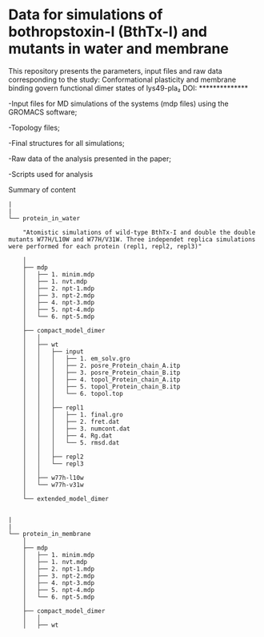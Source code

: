 # Data for simulations of bothropstoxin-I (BthTx-I) and mutants in water and membrane

This repository presents the parameters, input files and raw data corresponding to the study:
    Conformational plasticity and membrane binding govern functional dimer states of lys49-pla₂
    DOI: **************

-Input files for MD simulations of the systems (mdp files) using the GROMACS software;

-Topology files;

-Final structures for all simulations;

-Raw data of the analysis presented in the paper;

-Scripts used for analysis


Summary of content

    |
    |   
    └── protein_in_water

    	"Atomistic simulations of wild-type BthTx-I and double the double mutants W77H/L10W and W77H/V31W. Three independet replica simulations were performed for each protein (repl1, repl2, repl3)"
	
        │
        ├── mdp
        │   ├── 1. minim.mdp
        │   ├── 1. nvt.mdp
        │   ├── 2. npt-1.mdp
        │   ├── 3. npt-2.mdp
        │   ├── 4. npt-3.mdp
        │   ├── 5. npt-4.mdp    
        │   └── 6. npt-5.mdp
        │
        ├── compact_model_dimer
        │   │
        │   ├── wt
        │   │   ├── input
        │   │   │   ├── 1. em_solv.gro
        │   │   │   ├── 2. posre_Protein_chain_A.itp
        │   │   │   ├── 3. posre_Protein_chain_B.itp
        │   │   │   ├── 4. topol_Protein_chain_A.itp
        │   │   │   ├── 5. topol_Protein_chain_B.itp
        │   │   │   └── 6. topol.top
        │   │   │
        │   │   ├── repl1
        │   │   │   ├──	1. final.gro
        │   │   │   ├──	2. fret.dat
        │   │   │   ├──	3. numcont.dat
        │   │   │   ├──	4. Rg.dat
        │   │   │   └──	5. rmsd.dat
        │   │   │
        │   │   ├── repl2
        │   │   └── repl3
        │   │   
        │   ├── w77h-l10w
        │   └── w77h-v31w
        │
        └── extended_model_dimer


    |
    |   
    └── protein_in_membrane
        │
        ├── mdp
        │   ├── 1. minim.mdp
        │   ├── 1. nvt.mdp
        │   ├── 2. npt-1.mdp
        │   ├── 3. npt-2.mdp
        │   ├── 4. npt-3.mdp
        │   ├── 5. npt-4.mdp    
        │   └── 6. npt-5.mdp
        │
        ├── compact_model_dimer
        │   │
        │   ├── wt
	




